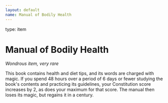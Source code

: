 ```yaml
---
layout: default
name: Manual of Bodily Health
---
```

type: item

# Manual of Bodily Health 
_Wondrous item, very rare_ 

This book contains health and diet tips, and its words are charged with magic. If you spend 48 hours over a period of 6 days or fewer studying the book's contents and practicing its guidelines, your Constitution score increases by 2, as does your maximum for that score. The manual then loses its magic, but regains it in a century. 
